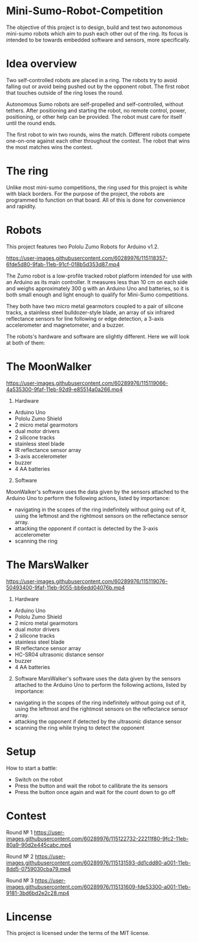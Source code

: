 # Mini-Sumo-Robot-Competition

The objective of this project is to design, build and test two autonomous mini-sumo robots which aim to push each other out of the ring.
Its focus is intended to be towards embedded software and sensors, more specifically.


# Idea overview

Two self-controlled robots are placed in a ring. The robots try to avoid falling out or avoid being pushed out by the opponent robot. The first robot that touches outside of the ring loses the round.

Autonomous Sumo robots are self-propelled and self-controlled, without tethers.
After positioning and starting the robot, no remote control, power, positioning, or other help can be provided. The robot must care for itself until the round ends.

The first robot to win two rounds, wins the match. Different robots compete one-on-one against each other throughout the contest. The robot that wins the most matches wins the contest.

# The ring
Unlike most mini-sumo competitions, the ring used for this project is white with black borders. For the purpose of the project, the robots are programmed to function on that board. All of this is done for convenience and rapidity.

# Robots 

This project features two Pololu Zumo Robots for Arduino v1.2.

https://user-images.githubusercontent.com/60289976/115118357-6fde5d80-9fab-11eb-91cf-018b5d353d87.mp4

The Zumo robot is a low-profile tracked robot platform intended for use with an Arduino as its main controller. It measures less than 10 cm on each side and weighs approximately 300 g with an Arduino Uno and batteries, so it is both small enough and light enough to qualify for Mini-Sumo competitions.


They both have two micro metal gearmotors coupled to a pair of silicone tracks, a stainless steel bulldozer-style blade, an array of six infrared reflectance sensors for line following or edge detection, a 3-axis accelerometer and magnetometer, and a buzzer.


The robots's hardware and software are slightly different. Here we will look at both of them:

# The MoonWalker

https://user-images.githubusercontent.com/60289976/115119066-4a535300-9faf-11eb-92d9-e85514a0a266.mp4

1. Hardware 
  - Arduino Uno
  - Pololu Zumo Shield
  - 2 micro metal gearmotors 
  - dual motor drivers
  - 2 silicone tracks 
  - stainless steel blade
  - IR reflectance sensor array
  - 3-axis accelerometer 
  - buzzer  
  - 4 AA batteries
 
 
2. Software
   
MoonWalker's software uses the data given by the sensors attached to the Arduino Uno to perform the following actions, listed by importance:
- navigating in the scopes of the ring indefinitely without going out of it, using the leftmost and the rightmost sensors on the reflectance sensor array.
- attacking the opponent if contact is detected by the 3-axis accelerometer 
- scanning the ring 
  

# The MarsWalker

https://user-images.githubusercontent.com/60289976/115119076-50493400-9faf-11eb-9055-bb6edd04076b.mp4

1. Hardware 
  - Arduino Uno
  - Pololu Zumo Shield
  - 2 micro metal gearmotors 
  - dual motor drivers
  - 2 silicone tracks 
  - stainless steel blade
  - IR reflectance sensor array 
  - HC-SR04 ultrasonic distance sensor
  - buzzer  
  - 4 AA batteries


2. Software
MarsWalker's software uses the data given by the sensors attached to the Arduino Uno to perform the following actions, listed by importance:
- navigating in the scopes of the ring indefinitely without going out of it, using the leftmost and the rightmost sensors on the reflectance sensor array.
- attacking the opponent if detected by the ultrasonic distance sensor
- scanning the ring while trying to detect the opponent


# Setup
How to start a battle:
- Switch on the robot 
- Press the button and wait the robot to callibrate the its sensors
- Press the button once again and wait for the count down to go off 

# Contest 

Round № 1
https://user-images.githubusercontent.com/60289976/115122732-22211f80-9fc2-11eb-80a9-90d2e445cabc.mp4


Round № 2
https://user-images.githubusercontent.com/60289976/115131593-dd1cdd80-a001-11eb-8dd5-0759030cba79.mp4


Round № 3
https://user-images.githubusercontent.com/60289976/115131609-fde53300-a001-11eb-9181-3bd6bd2e2c28.mp4


# Lincense

This project is licensed under the terms of the MIT license.

